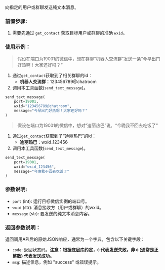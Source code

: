 向指定的用户或群聊发送纯文本消息。

### 前置步骤:
1.  需要先通过 `get_contact` 获取目标用户或群聊的准确 `wxid`。

### 使用示例：

> 假设在端口为19001的微信中，想在群聊“机器人交流群”发送一条“今早出门好热啊！大家还好吗？”

1. 通过`get_contact`获取到了相关群聊的id：
    - **机器人交流群**：123456789@chatroom
2. 调用本工具函数(`send_text_message`)。
```python
send_text_message(
    port=19001,
    wxid="123456789@chatroom",
    message="今早出门好热啊！大家还好吗？"
)
```

> 假设在端口为19001的微信中，想对“迪丽热巴”说，“今晚我不回去吃饭了”

1. 通过`get_contact`获取到了“迪丽热巴”的id：
    - **迪丽热巴**：wxid_123456
2. 调用本工具函数(`send_text_message`)。
```python
send_text_message(
    port=19001,
    wxid="wxid_123456",
    message="今晚我不回去吃饭了"
)
```

### 参数说明:

- `port` (int): 运行目标微信实例的端口号。
- `wxid` (str): 消息接收方（用户或群聊）的wxid。
- `message` (str): 要发送的纯文本消息内容。

### 返回参数说明：

返回调用API后的原始JSON响应，通常为一个字典，包含以下关键字段：

- `code`: 返回状态码。**注意：根据底层库约定，`0` 代表发送失败，非 `0` (通常是正整数) 代表发送成功。**
- `msg`: 描述信息，例如 "success" 或错误提示。